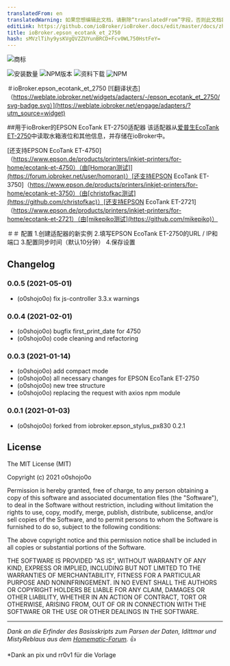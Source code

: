 ```yaml
---
translatedFrom: en
translatedWarning: 如果您想编辑此文档，请删除“translatedFrom”字段，否则此文档将再次自动翻译
editLink: https://github.com/ioBroker/ioBroker.docs/edit/master/docs/zh-cn/adapterref/iobroker.epson_ecotank_et_2750/README.md
title: ioBroker.epson_ecotank_et_2750
hash: sMVzlTihy9ysKVgQVZZUYunBRCD+Fcv0WL750HstFeY=
---
```

![商标](../../../en/adapterref/iobroker.epson_ecotank_et_2750/admin/epson_ecotank_et_2750.png)

![安装数量](https://iobroker.live/badges/epson_ecotank_et_2750-stable.svg?dummy=unused)
![NPM版本](https://img.shields.io/npm/v/iobroker.epson_ecotank_et_2750.svg?dummy=unused)
![资料下载](https://img.shields.io/npm/dm/iobroker.epson_ecotank_et_2750.svg?dummy=unused)
![NPM](https://nodei.co/npm/iobroker.epson_ecotank_et_2750.png?downloads=true)

＃ioBroker.epson_ecotank_et_2750
[![翻译状态]（https://weblate.iobroker.net/widgets/adapters/-/epson_ecotank_et_2750/svg-badge.svg）](https://weblate.iobroker.net/engage/adapters/?utm_source=widget)

##用于ioBroker的EPSON EcoTank ET-2750适配器
该适配器从[爱普生EcoTank ET-2750](https://www.epson.de/products/printers/inkjet-printers/for-home/ecotank-et-2750)中读取水箱液位和其他信息，并存储在ioBroker中。

[还支持EPSON EcoTank ET-4750]（https://www.epson.de/products/printers/inkjet-printers/for-home/ecotank-et-4750）（由[Homoran测试]](https://forum.iobroker.net/user/homoran)）[还支持EPSON EcoTank ET-3750]（https://www.epson.de/products/printers/inkjet-printers/for-home/ecotank-et-3750）（由[christofkac测试](https://github.com/christofkac)）[还支持EPSON EcoTank ET-2721]（https://www.epson.de/products/printers/inkjet-printers/for-home/ecotank-et-2721）（由[mikepiko测试](https://github.com/mikepiko)）

＃＃ 配置
1.创建适配器的新实例
2.填写EPSON EcoTank ET-2750的URL / IP和端口
3.配置同步时间（默认10分钟）
4.保存设置

## Changelog

<!--
 https://github.com/AlCalzone/release-script#usage
    npm run release minor -- --all 0.9.8 -> 0.10.0
    npm run release patch -- --all 0.9.8 -> 0.9.9
    npm run release prerelease beta -- --all v0.2.1 -> v0.2.2-beta.0
	Placeholder for the next version (at the beginning of the line):
	### **WORK IN PROGRESS**
-->

### 0.0.5 (2021-05-01)

-   (o0shojo0o) fix js-controller 3.3.x warnings

### 0.0.4 (2021-02-01)

-   (o0shojo0o) bugfix first_print_date for 4750
-   (o0shojo0o) code cleaning and refactoring

### 0.0.3 (2021-01-14)

-   (o0shojo0o) add compact mode
-   (o0shojo0o) all necessary changes for EPSON EcoTank ET-2750
-   (o0shojo0o) new tree structure
-   (o0shojo0o) replacing the request with axios npm module

### 0.0.1 (2021-01-03)

-   (o0shojo0o) forked from iobroker.epson_stylus_px830 0.2.1

## License

The MIT License (MIT)

Copyright (c) 2021 o0shojo0o

Permission is hereby granted, free of charge, to any person obtaining a copy
of this software and associated documentation files (the "Software"), to deal
in the Software without restriction, including without limitation the rights
to use, copy, modify, merge, publish, distribute, sublicense, and/or sell
copies of the Software, and to permit persons to whom the Software is
furnished to do so, subject to the following conditions:

The above copyright notice and this permission notice shall be included in all
copies or substantial portions of the Software.

THE SOFTWARE IS PROVIDED "AS IS", WITHOUT WARRANTY OF ANY KIND, EXPRESS OR
IMPLIED, INCLUDING BUT NOT LIMITED TO THE WARRANTIES OF MERCHANTABILITY,
FITNESS FOR A PARTICULAR PURPOSE AND NONINFRINGEMENT. IN NO EVENT SHALL THE
AUTHORS OR COPYRIGHT HOLDERS BE LIABLE FOR ANY CLAIM, DAMAGES OR OTHER
LIABILITY, WHETHER IN AN ACTION OF CONTRACT, TORT OR OTHERWISE, ARISING FROM,
OUT OF OR IN CONNECTION WITH THE SOFTWARE OR THE USE OR OTHER DEALINGS IN THE
SOFTWARE.

---

_Dank an die Erfinder des Basisskripts zum Parsen der Daten, Idittmar und MistyReblaus aus dem [Homematic-Forum](http://homematic-forum.de/forum/viewtopic.php?f=31&t=25140)._ :+1:

\*Dank an pix und rr0v1 für die Vorlage